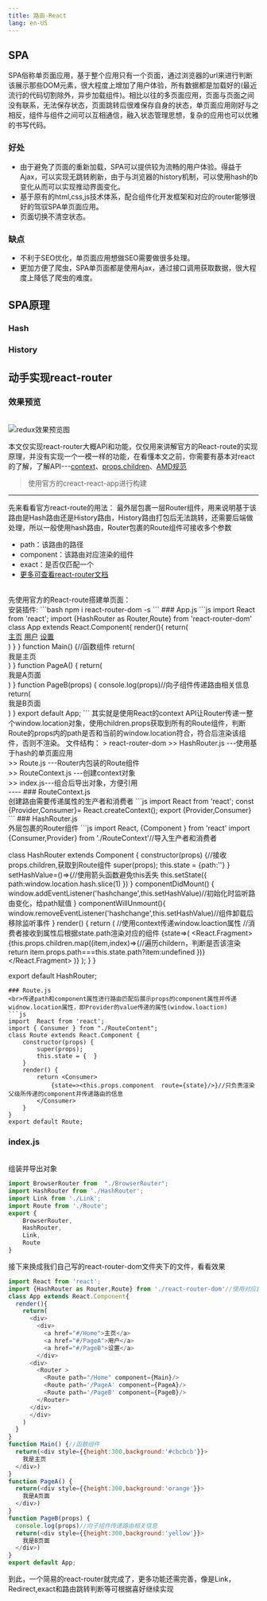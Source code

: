 ```yaml
---
title: 路由-React
lang: en-US
---
```

## SPA
SPA俗称单页面应用，基于整个应用只有一个页面，通过浏览器的url来进行判断该展示那些DOM元素，很大程度上增加了用户体验，所有数据都是加载好的(最近流行的代码切割除外，异步加载组件)。相比以往的多页面应用，页面与页面之间没有联系，无法保存状态，页面跳转后很难保存自身的状态，单页面应用刚好与之相反，组件与组件之间可以互相通信，融入状态管理思想，复杂的应用也可以优雅的书写代码。
### 好处
* 由于避免了页面的重新加载，SPA可以提供较为流畅的用户体验。得益于Ajax，可以实现无跳转刷新，由于与浏览器的history机制，可以使用hash的b变化从而可以实现推动界面变化。
* 基于原有的html,css,js技术体系，配合组件化开发框架和对应的router能够很好的驾驭SPA单页面应用。
* 页面切换不清空状态。
### 缺点
* 不利于SEO优化，单页面应用想做SEO需要做很多处理。
* 更加方便了爬虫，SPA单页面都是使用Ajax，通过接口调用获取数据，很大程度上降低了爬虫的难度。


## SPA原理
### Hash
### History
## 动手实现react-router 
### 效果预览
<br/>

<img :src="$withBase('./../imgs/react-route.gif')" alt="redux效果预览图">

本文仅实现react-router大概API和功能，仅仅用来讲解官方的React-route的实现原理，并没有实现一个一模一样的功能，在看懂本文之前，你需要有基本对react的了解，了解API---[context](https://jeryqwq.github.io/React.html#context)、[props.children](https://reactjs.org/docs/glossary.html#propschildren)、[AMD规范](https://jeryqwq.github.io/Base/CMDAMD.html#cmd规范)

>使用官方的creact-react-app进行构建<br/>
---
先来看看官方react-route的用法：
最外层包裹一层Router组件，用来说明基于该路由是Hash路由还是History路由，History路由打包后无法跳转，还需要后端做处理，所以一般使用hash路由，Router包裹的Route组件可接收多个参数
* path：该路由的路径
* component：该路由对应渲染的组件
* exact：是否仅匹配一个
* [更多可查看react-router文档](https://reacttraining.com/react-router/web/guides/quick-start)
<br>
先使用官方的React-route搭建单页面：<br>
安装插件:
```bash
npm i react-router-dom -s
```
### App.js
```js
import React from 'react';
import {HashRouter as Router,Route} from 'react-router-dom'
class App extends React.Component{
  render(){
    return(
      <div>
        <div>
          <a href="#/Home">主页</a>
          <a href="#/PageA">用户</a>
          <a href="#/PageB">设置</a>
        </div>
      <div>
        <Router >
          <Route path="/Home" component={Main}/>
          <Route path='/PageA' component={PageA}/>
          <Route path='/PageB' component={PageB}/>
        </Router>
      </div>
      </div>
    )
  }
}
function Main() {//函数组件
  return(<div style={{height:300,background:'#cbcbcb'}}>
    我是主页
  </div>)
}
function PageA() {
  return(<div style={{height:300,background:'orange'}}>
    我是A页面
  </div>)
}
function PageB(props) {
  console.log(props)//向子组件传递路由相关信息
  return(<div style={{height:300,background:'yellow'}}>
    我是B页面
  </div>)
}
export default App;
```
其实就是使用React的context API让Router传递一整个window.location对象，使用children.props获取到所有的Route组件，判断Route的props内的path是否和当前的window.location符合，符合后渲染该组件，否则不渲染。
文件结构：
> react-router-dom
>> HashRouter.js      ---使用基于hash的单页面应用 <br>
>> Route.js     ---Router内包装的Route组件<br>
>> RouteContext.js    ---创建context对象<br>
>> index.js---组合后导出对象，方便引用<br>
----
###  RouteContext.js 
<br>创建路由需要传递属性的生产者和消费者
```js
import React from 'react';
const {Provider,Consumer}= React.createContext();
export {Provider,Consumer}
```
### HashRouter.js
<br> 外层包裹的Router组件
```js
import React, {Component } from 'react'
import {Consumer,Provider} from './RouteContext'//导入生产者和消费者

class HashRouter extends Component {
    constructor(props) {//接收props.children,获取到Route组件
        super(props);
        this.state = {path:''}
    }
    setHashValue=()=>{//使用箭头函数避免this丢失
        this.setState({
            path:window.location.hash.slice(1)
        })
    }
    componentDidMount() {
        window.addEventListener('hashchange',this.setHashValue)//初始化时监听路由变化，给path赋值
    }
    componentWillUnmount(){
        window.removeEventListener('hashchange',this.setHashValue)//组件卸载后移除监听事件
    }
    render() { 
        return (
        <Provider value={window.location}>   //使用context传递window.loaction属性
            <Consumer>   //消费者接收到属性后根据state.path渲染对应的组件
                {state=>(
                    <React.Fragment>
                    {this.props.children.map((item,index)=>{//遍历childern，判断是否该渲染
                      return  item.props.path===this.state.path?item:undefined
                    })}
                </React.Fragment>
                )}
            </Consumer>
        </Provider>
        );
    }
}
 
export default HashRouter;
```
### Route.js
<br>传递path和component属性进行路由匹配后展示props的component属性并传递widnow.location属性，即Provider的value传递的属性(window.loaction)
```js
import  React from 'react';
import { Consumer } from "./RouteContent";
class Route extends React.Component {
    constructor(props) {
        super(props);
        this.state = {  }
    }
    render() { 
        return <Consumer>
            {state=><this.props.component  route={state}/>}//只负责渲染父级所传递的component并传递路由的信息
        </Consumer>
    }
}
export default Route;
```
### index.js 
<br>组装并导出对象
```js
import BrowserRouter from  "./BrowserRouter";
import HashRouter from './HashRouter';
import Link from './Link';
import Route from './Route';
export {
    BrowserRouter,
    HashRouter,
    Link,
    Route
}
```
接下来换成我们自己写的react-router-dom文件夹下的文件，看看效果
```js
import React from 'react';
import {HashRouter as Router,Route} from './react-router-dom'//使用对应目录下的文件导入自己的react-router-dom
class App extends React.Component{
  render(){
    return(
      <div>
        <div>
          <a href="#/Home">主页</a>
          <a href="#/PageA">用户</a>
          <a href="#/PageB">设置</a>
        </div>
      <div>
        <Router >
          <Route path="/Home" component={Main}/>
          <Route path='/PageA' component={PageA}/>
          <Route path='/PageB' component={PageB}/>
        </Router>
      </div>
      </div>
    )
  }
}
function Main() {//函数组件
  return(<div style={{height:300,background:'#cbcbcb'}}>
    我是主页
  </div>)
}
function PageA() {
  return(<div style={{height:300,background:'orange'}}>
    我是A页面
  </div>)
}
function PageB(props) {
  console.log(props)//向子组件传递路由相关信息
  return(<div style={{height:300,background:'yellow'}}>
    我是B页面
  </div>)
}
export default App;
```
到此，一个简易的react-router就完成了，更多功能还需完善，像是Link，Redirect,exact和路由跳转判断等可根据喜好继续实现